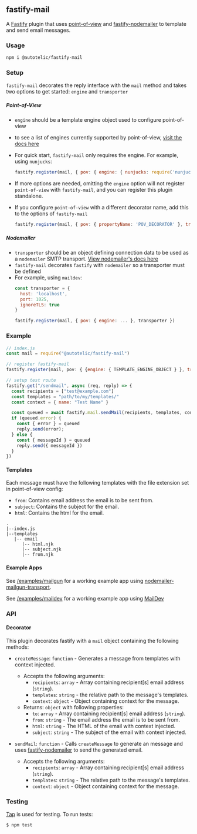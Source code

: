 ## fastify-mail

A [Fastify](https://www.fastify.io/) plugin that uses [point-of-view](https://github.com/fastify/point-of-view#readme) and [fastify-nodemailer](https://github.com/lependu/fastify-nodemailer#readme) to template and send email messages.

### Usage

```sh
npm i @autotelic/fastify-mail
```

### Setup

`fastify-mail` decorates the reply interface with the `mail` method and takes two options to get started: `engine` and `transporter`

##### Point-of-View
- `engine` should be a template engine object used to configure point-of-view
- to see a list of engines currently supported by point-of-view, [visit the docs here](https://github.com/fastify/point-of-view)
- For quick start, `fastify-mail` only requires the engine. For example, using `nunjucks`:

  ```js
  fastify.register(mail, { pov: { engine: { nunjucks: require('nunjucks') } }, transporter: ... })
  ```

- If more options are needed, omitting the `engine` option will not register `point-of-view` with `fastify-mail`, and you can register this plugin standalone. 
- If you configure `point-of-view` with a different decorator name, add this to the options of `fastify-mail`
  ```js
  fastify.register(mail, { pov: { propertyName: 'POV_DECORATOR' }, transporter: ... })
  ```

##### Nodemailer
- `transporter` should be an object defining connection data to be used as a `nodemailer` SMTP transport. [View nodemailer's docs here](https://nodemailer.com/smtp/)
- `fastify-mail` decorates `fastify` with `nodemailer` so a transporter must be defined
- For example, using `maildev`:
  ```js
  const transporter = {
    host: 'localhost',
    port: 1025,
    ignoreTLS: true
  }

  fastify.register(mail, { pov: { engine: ... }, transporter })
  ```

### Example

```js
// index.js
const mail = require("@autotelic/fastify-mail")

// register fastify-mail
fastify.register(mail, pov: { {engine: { TEMPLATE_ENGINE_OBJECT } }, transporter: { NODEMAILER_TRANSPORTER_OBJECT } })

// setup test route
fastify.get("/sendmail", async (req, reply) => {
  const recipients = ["test@example.com"]
  const templates = "path/to/my/templates/"
  const context = { name: "Test Name" }

  const queued = await fastify.mail.sendMail(recipients, templates, context)
  if (queued.error) {
    const { error } = queued
    reply.send(error);
  } else {
    const { messageId } = queued
    reply.send({ messageId })
  }
})
```

#### Templates
Each message must have the following templates with the file extension set in point-of-view config:
  - `from`: Contains email address the email is to be sent from.
  - `subject`: Contains the subject for the email.
  - `html`: Contains the html for the email.
```
.
|--index.js
|--templates
   |-- email
      |-- html.njk
      |-- subject.njk
      |-- from.njk
```

#### Example Apps
See [/examples/mailgun](./examples/mailgun) for a working example app using [nodemailer-mailgun-transport](https://github.com/xr0master/mailgun-nodemailer-transport#readme).

See [/examples/maildev](./examples/maildev) for a working example app using [MailDev](https://maildev.github.io/maildev/)

### API

#### Decorator

This plugin decorates fastify with a `mail` object containing the following methods:

- `createMessage`: `function` - Generates a message from templates with context injected. 
  - Accepts the following arguments: 
    - `recipients`: `array` - Array containing recipient[s] email address (`string`).
    - `templates`: `string` - the relative path to the message's templates.
    - `context`: `object` - Object containing context for the message.
  - Returns: `object` with following properties:
    - `to`: `array` - Array containing recipient[s] email address (`string`).
    - `from`: `string` - The email address the email is to be sent from.
    - `html`: `string` - The HTML of the email with context injected.
    - `subject`: `string` - The subject of the email with context injected.

- `sendMail`: `function` - Calls `createMessage` to generate an message and uses [fastify-nodemailer](https://github.com/lependu/fastify-nodemailer) to send the generated email. 
  - Accepts the following arguments: 
    - `recipients`: `array` - Array containing recipient[s] email address (`string`).
    - `templates`: `string` - The relative path to the message's templates.
    - `context`: `object` - Object containing context for the message.

### Testing

[Tap](https://node-tap.org/) is used for testing. To run tests:
```
$ npm test
```